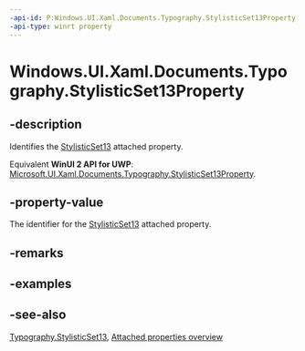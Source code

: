 ```yaml
---
-api-id: P:Windows.UI.Xaml.Documents.Typography.StylisticSet13Property
-api-type: winrt property
---
```


<!-- Property syntax
public Windows.UI.Xaml.DependencyProperty StylisticSet13Property { get; }
-->

# Windows.UI.Xaml.Documents.Typography.StylisticSet13Property

## -description
Identifies the [StylisticSet13](typography_stylisticset13.md) attached property.

Equivalent **WinUI 2 API for UWP**: [Microsoft.UI.Xaml.Documents.Typography.StylisticSet13Property](/windows/winui/api/microsoft.ui.xaml.documents.typography.stylisticset13property).

## -property-value
The identifier for the [StylisticSet13](typography_stylisticset13.md) attached property.

## -remarks

## -examples

## -see-also

[Typography.StylisticSet13](typography_stylisticset13.md), [Attached properties overview](/windows/uwp/xaml-platform/attached-properties-overview)

